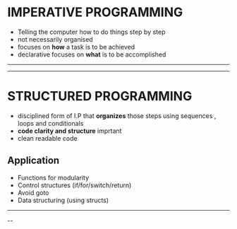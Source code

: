 # IMPERATIVE PROGRAMMING

- Telling the computer how to do things step by step 
- not necessarily organised
- focuses on **how** a task is to be achieved
- declarative focuses on **what** is to be accomplished

---
---

# STRUCTURED PROGRAMMING

- disciplined form of I.P that **organizes** those steps using sequences , loops and conditionals
- **code clarity and structure** imprtant
- clean readable code

## Application 
- Functions for modularity
- Control structures (if/for/switch/return)
- Avoid goto
- Data structuring (using structs)

---
--